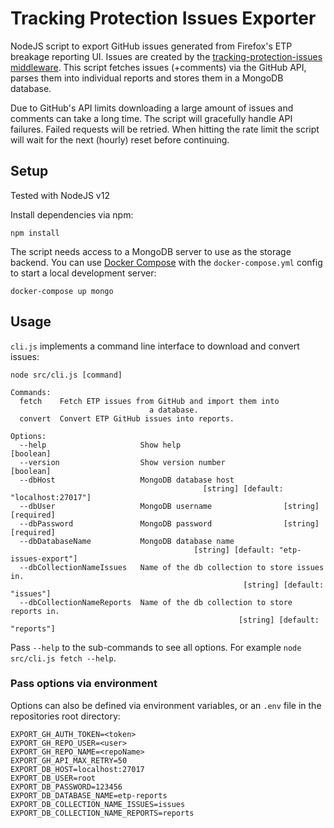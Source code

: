 # Tracking Protection Issues Exporter

NodeJS script to export GitHub issues generated from Firefox's ETP breakage
reporting UI. Issues are created by the [tracking-protection-issues
middleware](https://github.com/mozilla/tracking-protection-issues). This script
fetches  issues (+comments) via the GitHub API, parses them into individual
reports and stores them in a MongoDB database.

Due to GitHub's API limits downloading a large amount of issues and comments can
take a long time. The script will gracefully handle API failures. Failed
requests will be retried. When hitting the rate limit the script will wait for
the next (hourly) reset before continuing.

## Setup
Tested with NodeJS v12

Install dependencies via npm:
```
npm install
```

The script needs access to a MongoDB server to use as the storage backend. You
can use [Docker Compose](https://docs.docker.com/compose/) with the
`docker-compose.yml` config to start a local development server:
```
docker-compose up mongo
```

## Usage
`cli.js` implements a command line interface to download and convert issues:

```
node src/cli.js [command]

Commands:
  fetch    Fetch ETP issues from GitHub and import them into
                               a database.
  convert  Convert ETP GitHub issues into reports.

Options:
  --help                     Show help                                 [boolean]
  --version                  Show version number                       [boolean]
  --dbHost                   MongoDB database host
                                           [string] [default: "localhost:27017"]
  --dbUser                   MongoDB username                [string] [required]
  --dbPassword               MongoDB password                [string] [required]
  --dbDatabaseName           MongoDB database name
                                         [string] [default: "etp-issues-export"]
  --dbCollectionNameIssues   Name of the db collection to store issues in.
                                                    [string] [default: "issues"]
  --dbCollectionNameReports  Name of the db collection to store reports in.
                                                   [string] [default: "reports"]
```
Pass `--help` to the sub-commands to see all options. For example `node src/cli.js fetch --help`.

### Pass options via environment
Options can also be defined via environment variables, or an `.env` file in the repositories root directory:
```
EXPORT_GH_AUTH_TOKEN=<token>
EXPORT_GH_REPO_USER=<user>
EXPORT_GH_REPO_NAME=<repoName>
EXPORT_GH_API_MAX_RETRY=50
EXPORT_DB_HOST=localhost:27017
EXPORT_DB_USER=root
EXPORT_DB_PASSWORD=123456
EXPORT_DB_DATABASE_NAME=etp-reports
EXPORT_DB_COLLECTION_NAME_ISSUES=issues
EXPORT_DB_COLLECTION_NAME_REPORTS=reports
```